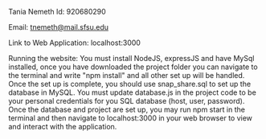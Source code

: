 Tania Nemeth Id: 920680290 

Email: tnemeth@mail.sfsu.edu

Link to Web Application: localhost:3000

Running the website: You must install NodeJS, expressJS and have MySql installed, once you have downloaded the project folder you can navigate to the terminal and write "npm install" and all other set up will be handled. Once the set up is complete, you should use snap_share.sql to set up the database in MySQL. You must update database.js in the project code to be your personal credentials for you SQL database (host, user, password). Once the database and project are set up, you may run npm start in the terminal and then navigate to localhost:3000 in your web browser to view and interact with the application.


